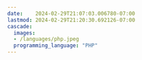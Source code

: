 ```yaml
---
date:    2024-02-29T21:07:03.006780-07:00
lastmod: 2024-02-29T21:20:30.692126-07:00
cascade:
  images:
  - /languages/php.jpeg
  programming_language: "PHP"
---
```

